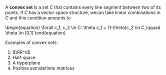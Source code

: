A **convex set** is a set $C$ that contains every line segment between two of its points. If $C$ has a vector space structure, wecan take linear combinations in $C$ and this condition amounts to

\begin{equation}
\forall c_1, c_2 \in C: \theta c_1 + (1-\theta)c_2 \in C,\qquad \theta \in [0,1]
\end{equation}

Examples of convex sets:

1. $\RR^n$
2. Half-space
3. A hyperplane
4. Positive semidefinite matrices
